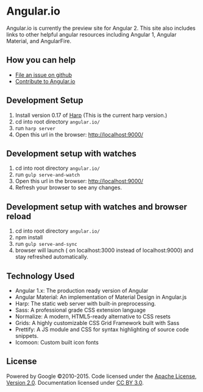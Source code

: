 # Angular.io
Angular.io is currently the preview site for Angular 2. This site also includes links to other helpful angular resources including Angular 1, Angular Material, and AngularFire.

## How you can help
- [File an issue on github](https://github.com/angular/angular.io/issues)
- [Contribute to Angular.io](https://github.com/angular/angular.js/blob/master/CONTRIBUTING.md)


## Development Setup
1. Install version 0.17 of [Harp](http://harpjs.com/) (This is the current harp version.)
2. cd into root directory `angular.io/`
3. run `harp server`
4. Open this url in the browser: [http://localhost:9000/](http://localhost:9000/)

## Development setup with watches
 1. cd into root directory `angular.io/`
 2. run `gulp serve-and-watch`
 3. Open this url in the browser: [http://localhost:9000/](http://localhost:9000/)
 4. Refresh your browser to see any changes.

## Development setup with watches and browser reload
 1. cd into root directory `angular.io/`
 2. npm install
 3. run `gulp serve-and-sync`
 4. browser will launch ( on localhost:3000 instead of localhost:9000) and stay refreshed automatically.

## Technology Used
- Angular 1.x: The production ready version of Angular
- Angular Material: An implementation of Material Design in Angular.js
- Harp: The static web server with built-in preprocessing.
- Sass: A professional grade CSS extension language
- Normalize: A modern, HTML5-ready alternative to CSS resets
- Grids: A highly customizable CSS Grid Framework built with Sass
- Prettify: A JS module and CSS for syntax highlighting of source code snippets.
- Icomoon: Custom built icon fonts


## License
Powered by Google ©2010-2015. Code licensed under the [Apache License, Version 2.0](http://www.apache.org/licenses/LICENSE-2.0). Documentation licensed under [CC BY 3.0](http://creativecommons.org/licenses/by/3.0/).
